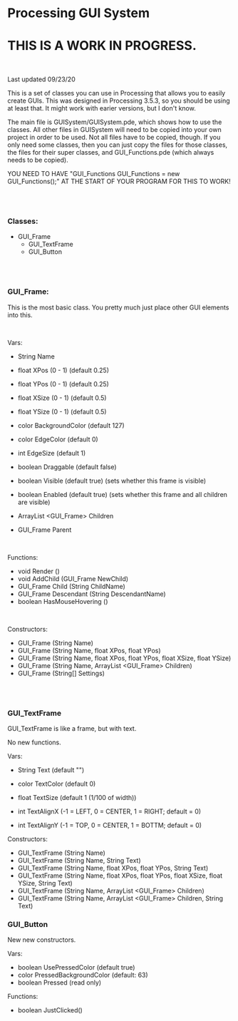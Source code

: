 # Processing GUI System

# THIS IS A WORK IN PROGRESS.

<br />

Last updated 09/23/20

This is a set of classes you can use in Processing that allows you to easily create GUIs. This was designed in Processing 3.5.3, so you should be using at least that. It might work with earier versions, but I don't know.

The main file is GUISystem/GUISystem.pde, which shows how to use the classes. All other files in GUISystem will need to be copied into your own project in order to be used. Not all files have to be copied, though. If you only need some classes, then you can just copy the files for those classes, the files for their super classes, and GUI_Functions.pde (which always needs to be copied).

YOU NEED TO HAVE "GUI_Functions GUI_Functions = new GUI_Functions();" AT THE START OF YOUR PROGRAM FOR THIS TO WORK!


<br />
<br />


### Classes:

- GUI_Frame
  - GUI_TextFrame
  - GUI_Button


<br />
<br />


### GUI_Frame:

This is the most basic class. You pretty much just place other GUI elements into this.

<br />

Vars:

- String Name

- float XPos (0 - 1) (default 0.25)
- float YPos (0 - 1) (default 0.25)
- float XSize (0 - 1) (default 0.5)
- float YSize (0 - 1) (default 0.5)

- color BackgroundColor (default 127)
- color EdgeColor (default 0)
- int EdgeSize (default 1)

- boolean Draggable (default false)
- boolean Visible (default true) (sets whether this frame is visible)
- boolean Enabled (default true) (sets whether this frame and all children are visible)

- ArrayList <GUI_Frame> Children
- GUI_Frame Parent

<br />

Functions:

- void Render ()
- void AddChild (GUI_Frame NewChild)
- GUI_Frame Child (String ChildName)
- GUI_Frame Descendant (String DescendantName)
- boolean HasMouseHovering ()

<br />

Constructors:

- GUI_Frame (String Name)
- GUI_Frame (String Name, float XPos, float YPos)
- GUI_Frame (String Name, float XPos, float YPos, float XSize, float YSize)
- GUI_Frame (String Name, ArrayList <GUI_Frame> Children)
- GUI_Frame (String[] Settings)


<br />
<br />


### GUI_TextFrame

GUI_TextFrame is like a frame, but with text.

No new functions.

Vars:

- String Text (default "")
- color TextColor (default 0)
- float TextSize (default 1 (1/100 of width))

- int TextAlignX (-1 = LEFT, 0 = CENTER, 1 = RIGHT; default = 0)
- int TextAlignY (-1 = TOP, 0 = CENTER, 1 = BOTTM; default = 0)

Constructors:

- GUI_TextFrame (String Name)
- GUI_TextFrame (String Name, String Text)
- GUI_TextFrame (String Name, float XPos, float YPos, String Text)
- GUI_TextFrame (String Name, float XPos, float YPos, float XSize, float YSize, String Text)
- GUI_TextFrame (String Name, ArrayList <GUI_Frame> Children)
- GUI_TextFrame (String Name, ArrayList <GUI_Frame> Children, String Text)



### GUI_Button

New new constructors.

Vars:

- boolean UsePressedColor (default true)
- color PressedBackgroundColor (default: 63)
- boolean Pressed (read only)

Functions:

- boolean JustClicked()